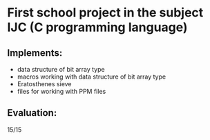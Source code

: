 # First school project in the subject IJC (C programming language)

## Implements:
+ data structure of bit array type
+ macros working with data structure of bit array type
+ Eratosthenes sieve
+ files for working with PPM files

## Evaluation:
15/15
